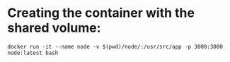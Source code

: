 # Creating the container with the shared volume:
`docker run -it --name node -v $(pwd)/node/:/usr/src/app -p 3000:3000 node:latest bash`